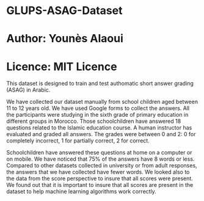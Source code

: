 # GLUPS-ASAG-Dataset
# Author: Younès Alaoui
# Licence: MIT Licence

This dataset is designed to train and test authomatic short answer grading (ASAG) in Arabic.

We have collected our dataset manually from school children aged between 11 to 12 years old. We have used Google forms to collect the answers.  All the participants were studying in the sixth grade of primary education in different groups in Morocco. Those schoolchildren have answered 18 questions related to the Islamic education course. A human instructor has evaluated and graded all answers. The grades were between 0 and 2: 0 for completely incorrect, 1 for partially correct, 2 for correct.
 

Schoolchildren have answered these questions at home on a computer or on mobile. We have noticed that 75% of the answers have 8 words or less. Compared to other datasets collected in university or from adult responses, the answers that we have collected have fewer words. We looked also to the data from the score perspective to insure that all scores were present. We found out that it is important to insure that all scores are present in the dataset to help machine learning algorithms work correctly. 

